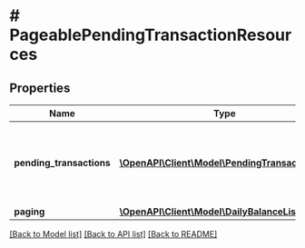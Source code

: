 # # PageablePendingTransactionResources

## Properties

Name | Type | Description | Notes
------------ | ------------- | ------------- | -------------
**pending_transactions** | [**\OpenAPI\Client\Model\PendingTransaction[]**](PendingTransaction.md) | Array of pending transactions (for the requested page)&lt;br/&gt; &lt;strong&gt;Type:&lt;/strong&gt; PendingTransaction |
**paging** | [**\OpenAPI\Client\Model\DailyBalanceListPaging**](DailyBalanceListPaging.md) |  |

[[Back to Model list]](../../README.md#models) [[Back to API list]](../../README.md#endpoints) [[Back to README]](../../README.md)
